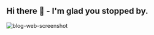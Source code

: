 ## Hi there 🙋 - I'm glad you stopped by.
![blog-web-screenshot](https://github.com/user-attachments/assets/17f6d8f7-53f9-4223-bf9a-1dee533fe6d1)

